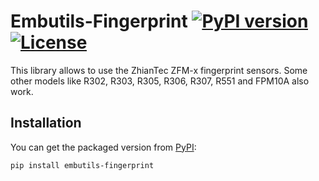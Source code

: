 # Embutils-Fingerprint [![PyPI version](https://badge.fury.io/py/embutils-fingerprint.svg)](https://badge.fury.io/py/embutils-fingerprint) [![License](https://img.shields.io/:license-mit-blue.svg?style=flat-square)](https://badges.mit-license.org)

This library allows to use the ZhianTec ZFM-x fingerprint sensors. Some other models like R302, R303, R305, R306, R307, R551 and FPM10A also work.

## Installation
You can get the packaged version from [PyPI](https://pypi.org/project/embutils-fingerprint/):
```
pip install embutils-fingerprint
```
